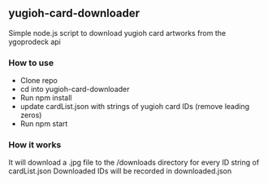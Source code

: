 ## yugioh-card-downloader

Simple node.js script to download yugioh card artworks from the ygoprodeck api

### How to use

- Clone repo
- cd into yugioh-card-downloader
- Run npm install
- update cardList.json with strings of yugioh card IDs (remove leading zeros)
- Run npm start

### How it works

It will download a .jpg file to the /downloads directory for every ID string of cardList.json
Downloaded IDs will be recorded in downloaded.json
